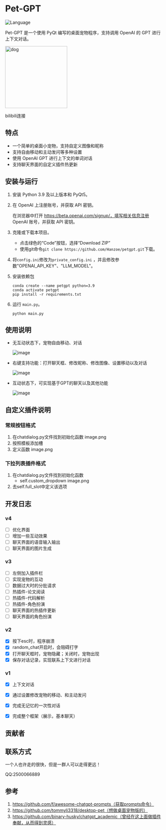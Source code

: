 # Pet-GPT

![Language](https://img.shields.io/badge/language-python-brightgreen)  

Pet-GPT 是一个使用 PyQt 编写的桌面宠物程序，支持调用 OpenAI 的 GPT 进行上下文对话。

<img src="https://user-images.githubusercontent.com/46673445/232178202-3e4a7558-be9a-4708-b6e4-a8baff0080af.png" alt="dog" width="200"/>

bilibili连接


## 特点

- 一个简单的桌面小宠物，支持自定义图像和昵称
- 支持自由移动和主动发问等多种设置
- 使用 OpenAI GPT 进行上下文的单词对话
- 支持聊天界面的自定义插件热更新

## 安装与运行

1. 安装 Python 3.9 及以上版本和 PyQt5。

2. 在 OpenAI 上注册账号，并获取 API 密钥。

   在浏览器中打开 https://beta.openai.com/signup/，填写相关信息注册 OpenAI 账号，并获取 API 密钥。

3. 克隆或下载本项目。

   - 点击绿色的“Code”按钮，选择“Download ZIP”
   - 使用git命令`git clone https://github.com/Hanzoe/petgpt.git`下载。

4. 将`config.ini`修改为`private_config.ini` ，并且修改参数"OPENAI_API_KEY"、"LLM_MODEL"。

5. 安装依赖包

   ```
   conda create --name petgpt python=3.9
   conda activate petgpt
   pip install -r requirements.txt
   ```

   

6. 运行 `main.py`。

   ```
   python main.py
   ```

## 使用说明

- 无互动状态下，宠物自由移动、对话

  ![image](https://user-images.githubusercontent.com/46673445/232179367-46acb6c8-4eaf-45e5-86a2-fd92c1ef2fd3.png)

- 右键支持功能：打开聊天框、修改昵称、修改图像、设置移动以及对话

  ![image](https://user-images.githubusercontent.com/46673445/232179374-458f6fd5-85d3-41ee-889e-28b98174b240.png)

- 互动状态下，可实现基于GPT的聊天以及其他功能

  ![image](https://user-images.githubusercontent.com/46673445/232179379-ce3bc253-aae8-45f0-8312-15518c9cff1c.png)

## 自定义插件说明
### 常规按钮格式
1. 在chatdialog.py文件找到初始化函数
   image.png
2. 按照模板添加槽
3. 定义函数
   image.png

### 下拉列表插件格式
1. 在chatdialog.py文件找到初始化函数
   - self.custom_dropdown
   image.png
2. 去self.full_slot中定义该选项

## 开发日志

### v4
- [ ] 优化界面
- [ ] 增加一些互动效果
- [ ] 聊天界面的语音输入输出
- [ ] 聊天界面的图片生成

### v3
- [ ] 左侧加入插件栏
- [ ] 实现宠物的互动
- [ ] 数据过大时的分批请求
- [ ] 热插件-论文阅读
- [ ] 热插件-代码解析
- [ ] 热插件-角色扮演
- [ ] 聊天界面的热插件更新
- [ ] 聊天界面的角色扮演

### v2
- [x] 按下esc时，程序崩溃
- [x] random_chat开启时，会阻碍打字
- [x] 打开聊天框时，宠物隐藏；关闭时，宠物出现
- [x] 保存对话记录，实现联系上下文进行对话

### v1
- [x] 上下文对话
- [x] 通过设置修改宠物的移动、和主动发问
- [x] 完成无记忆的一次性对话
- [x] 完成整个框架（展示，基本聊天）



## 贡献者


## 联系方式

一个人也许走的很快，但是一群人可以走得更远！

QQ:2500066889

## 参考
1. https://github.com/f/awesome-chatgpt-prompts（获取prompts命令）
2. https://github.com/tommyli3318/desktop-pet（想做桌面宠物版的）
3. https://github.com/binary-husky/chatgpt_academic（曾经在这上面做插件奉献，从而得到灵感）